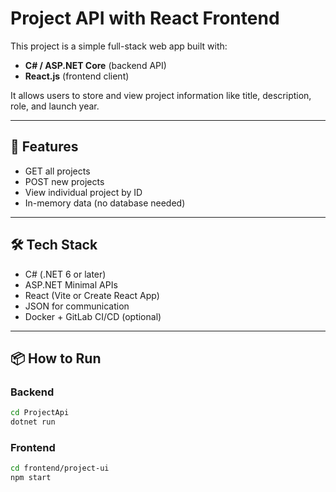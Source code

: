 # Project API with React Frontend

This project is a simple full-stack web app built with:

- **C# / ASP.NET Core** (backend API)
- **React.js** (frontend client)

It allows users to store and view project information like title, description, role, and launch year.

---

## 🚀 Features

- GET all projects
- POST new projects
- View individual project by ID
- In-memory data (no database needed)

---

## 🛠️ Tech Stack

- C# (.NET 6 or later)
- ASP.NET Minimal APIs
- React (Vite or Create React App)
- JSON for communication
- Docker + GitLab CI/CD (optional)

---

## 📦 How to Run

### Backend

```bash
cd ProjectApi
dotnet run

```

### Frontend

```bash
cd frontend/project-ui
npm start
```
